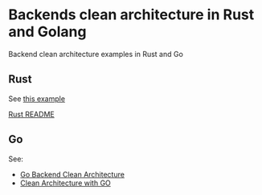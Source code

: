 # Backends clean architecture in Rust and Golang

Backend clean architecture examples in Rust and Go

## Rust

See [this example](https://github.com/codemountains/axum-ddd-explicit-architecture)

[Rust README](rust/README.md)

## Go

See:

- [Go Backend Clean Architecture](https://amitshekhar.me/blog/go-backend-clean-architecture)
- [Clean Architecture with GO](https://manakuro.medium.com/clean-architecture-with-go-bce409427d31)
